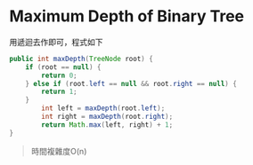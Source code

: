 # Maximum Depth of Binary Tree

用遞迴去作即可，程式如下
```java
public int maxDepth(TreeNode root) {
	if (root == null) {
		return 0;
	} else if (root.left == null && root.right == null) {
		return 1;
	}
		int left = maxDepth(root.left);
		int right = maxDepth(root.right);
		return Math.max(left, right) + 1;
}
```
>時間複雜度O(n)
